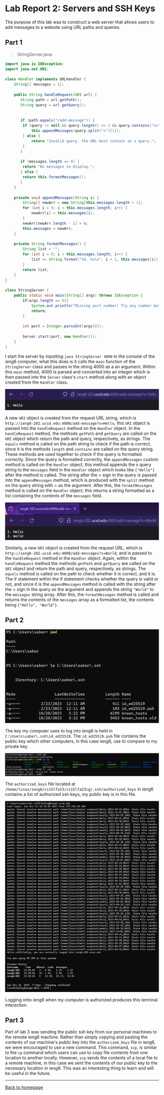 # Lab Report 2: Servers and SSH Keys

The purpose of this lab was to construct a web server that allows users to add messages to a website using URL paths and queries.

## Part 1

> StringServer.java:

```java
import java.io.IOException;
import java.net.URI;

class Handler implements URLHandler {
    String[] messages = {};

    public String handleRequest(URI url) {
       String path = url.getPath();
       String query = url.getQuery();


       if (path.equals("/add-message")) {
        if (query != null && query.length() >= 3 && query.contains("s=")) {
            this.appendMessages(query.split("=")[1]);
        } else {
            return "Invalid query, the URL must contain an s query.";
        }
       }

       if (messages.length == 0) {
	    return "No messages to display.";
       } else {
	    return this.formatMessages();
       }
    }

    private void appendMessages(String s) {
        String[] newArr = new String[this.messages.length + 1];
        for (int i = 0; i < this.messages.length; i++) {
            newArr[i] = this.messages[i];
        }
        newArr[newArr.length - 1] = s;
        this.messages = newArr;
    }

    private String formatMessages() {
        String list = "";
        for (int i = 0; i < this.messages.length; i++) {
            list += String.format("%d. %s\n", i + 1, this.messages[i]);
        }
        return list;
    }
}

class StringServer {
    public static void main(String[] args) throws IOException {
        if(args.length == 0){
            System.out.println("Missing port number! Try any number between 1024 to 49151");
            return;
        }

        int port = Integer.parseInt(args[0]);

        Server.start(port, new Handler());
    }
}
```

I start the server by inputting `java StringServer 4000` in the console of the ieng6 computer, what this does is it calls the `main` function of the `StringServer` class and passes in the string 4000 as a an argument. Within this `main` method, 4000 is parsed and converted into an integer which is then passed into the `Server` class's `start` method along with an object created from the `Handler` class.

![First use of /add-message](images/add-message-1.png)

A new `URI` object is created from the request URL string, which is `http://ieng6-202.ucsd.edu:4000/add-message?s=Hello`, this `URI` object is passed into the `handleRequest` method on the `Handler` object. In the `handleRequest` method, the methods `getPath` and `getQuery` are called on the `URI` object which return the path and query, respectively, as strings. The `equals` method is called on the path string to check if the path is correct, since it is the methods `length` and `contains` are called on the query string. These methods are used together to check if the query is formatted correctly. Since the query is formatted correctly, the `appendMessages` custom method is called on the `Handler` object, this method appends the s query string to the `messages` field in the `Handler` object which looks like `{"Hello"}` after the method is called. The string after the = sign in the query is passed into the `appendMessages` method, which is produced with the `split` method on the query string with = as the argument. After this, the `formatMessages` method is called on the `Handler` object, this returns a string formatted as a list containing the contents of the `messages` field.

![Second use of /add-message](images/add-message-2.png)

Similarly, a new `URI` object is created from the request URL, which is `http://ieng6-202.ucsd.edu:4000/add-messages?s=World`, and is passed to the `handleRequest` method in the `Handler` object. Again, within the `handleRequest` method the methods `getPath` and `getQuery` are called on the `URI` object and return the path and query, respectively, as strings. The `equals` method is called on the path to check whether it is correct, and it is. The if statement within the if statement checks whether the query is valid or not, and since it is the `appendMessages` method is called with the string after the = sign in the query as the argument and appends the string `"World"` to the `messages` string array. After this, the `formatMessages` method is called and returns the contents of the `messages` array as a formatted list, the contents being `{"Hello", "World"}`.

## Part 2

![Private key](images/private_key.png)

The key my computer uses to log into ieng6 is held in `C:\Users\saber\.ssh\id_ed25519`. The `id_ed25519.pub` file contains the public key which other computers, in this case ieng6, use to compare to my private key.

![Public key](images/public_key.png)

The `authorized_keys` file located at `/home/linux/ieng6/cs15lfa23/cs15lfa23cg/.ssh/authorized_keys` in ieng6 contains a list of authorized ssh keys, my public key is in this file.

![Logging onto ieng6](images/ssh.png)

Logging onto ieng6 when my computer is authorized produces this terminal interaction.

## Part 3

Part of lab 3 was sending the public ssh key from our personal machines to the remote ieng6 machine. Rather than simply copying and pasting the contents of our machine's public key into the `authorized_keys` file in ieng6, we were encouraged to use a new command. This command, `scp`, is similar to the `cp` command which users can use to copy file contents from one location to another locally. However, `scp` sends the contents of a local file to a remote machine, in this case we sent the contents of our public key to the necessary location in ieng6. This was an interesting thing to learn and will be useful in the future.

---

[Back to homepage](https://avvyxx.github.io/cse15l-lab-reports/)
